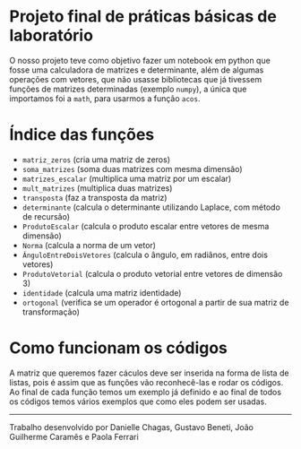 # Projeto final de práticas básicas de laboratório

O nosso projeto teve como objetivo fazer um notebook em python que fosse uma calculadora de matrizes e determinante, além de algumas operações com vetores, que não usasse bibliotecas que já tivessem funções de matrizes determinadas (exemplo `numpy`), a única que importamos foi a `math`, para usarmos a função `acos`.

# Índice das funções 

- `matriz_zeros` (cria uma matriz de zeros)
- `soma_matrizes` (soma duas matrizes com mesma dimensão)
- `matrizes_escalar` (multiplica uma matriz por um escalar)
- `mult_matrizes` (multiplica duas matrizes)
- `transposta` (faz a transposta da matriz)
- `determinante` (calcula o determinante utilizando Laplace, com método de recursão)
- `ProdutoEscalar` (calcula o produto escalar entre vetores de mesma dimensão)
- `Norma` (calcula a norma de um vetor)
- `ÂnguloEntreDoisVetores` (calcula o ângulo, em radiânos, entre dois vetores)
- `ProdutoVetorial` (calcula o produto vetorial entre vetores de dimensão 3)
- `identidade` (calcula uma matriz identidade)
- `ortogonal` (verifica se um operador é ortogonal a partir de sua matriz de transformação)

# Como funcionam os códigos

A matriz que queremos fazer cáculos deve ser inserida na forma de lista de listas, pois é assim que as funções vão reconhecê-las e rodar os códigos.
Ao final de cada função temos um exemplo já definido e ao final de todos os códigos temos vários exemplos que como eles podem ser usadas. 


---

Trabalho desenvolvido por Danielle Chagas, Gustavo Beneti, João Guilherme Caramês e Paola Ferrari


